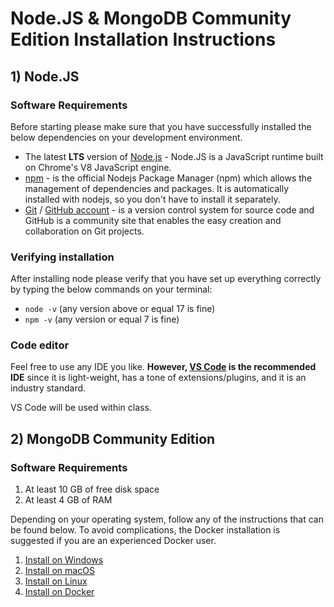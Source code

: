 # Node.JS & MongoDB Community Edition Installation Instructions

## 1) Node.JS
### Software Requirements

Before starting please make sure that you have successfully installed the below dependencies on your development environment.

- The latest **LTS** version of [Node.js](https://nodejs.org/en/) - Node.JS is a JavaScript runtime built on Chrome's V8 JavaScript engine.
- [npm](https://www.npmjs.com/) - is the official Nodejs Package Manager (npm) which allows the management of dependencies and packages. It is automatically installed with nodejs, so you don't have to install it separately.
- [Git](https://git-scm.com/) / [GitHub account](https://github.com/) - is a version control system for source code and GitHub is a community site that enables the easy creation and collaboration on Git projects.

### Verifying installation

After installing node please verify that you have set up everything correctly by typing the below commands on your terminal:

- `node -v` (any version above or equal 17 is fine)
- `npm -v` (any version or equal 7 is fine)

### Code editor

Feel free to use any IDE you like. **However, [VS Code](https://code.visualstudio.com/) is the recommended IDE** since it is light-weight, has a tone of extensions/plugins, and it is an industry standard.

VS Code will be used within class.

## 2) MongoDB Community Edition

### Software Requirements
1) At least 10 GB of free disk space
2) At least 4 GB of RAM

Depending on your operating system, follow any of the instructions that can be found below. To avoid complications, the Docker installation is suggested if you are an experienced Docker user.

1) [Install on Windows](https://www.mongodb.com/docs/manual/tutorial/install-mongodb-on-windows/#std-label-install-mdb-community-windows)
2) [Install on macOS](https://www.mongodb.com/docs/manual/tutorial/install-mongodb-on-os-x/#std-label-install-mdb-community-macos)
3) [Install on Linux](https://www.mongodb.com/docs/manual/administration/install-community/)
4) [Install on Docker](https://www.mongodb.com/docs/manual/tutorial/install-mongodb-community-with-docker/#std-label-docker-mongodb-community-install)